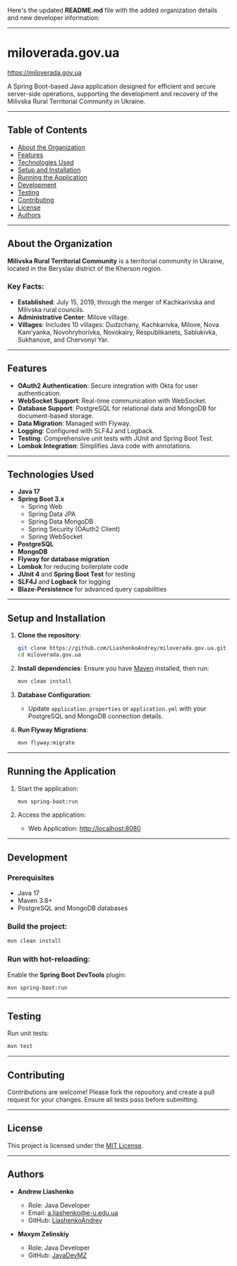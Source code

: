 Here's the updated **README.md** file with the added organization details and new developer information:

---

# miloverada.gov.ua
https://miloverada.gov.ua

A Spring Boot-based Java application designed for efficient and secure server-side operations, supporting the development and recovery of the Milivska Rural Territorial Community in Ukraine.

---

## Table of Contents
- [About the Organization](#about-the-organization)
- [Features](#features)
- [Technologies Used](#technologies-used)
- [Setup and Installation](#setup-and-installation)
- [Running the Application](#running-the-application)
- [Development](#development)
- [Testing](#testing)
- [Contributing](#contributing)
- [License](#license)
- [Authors](#authors)

---

## About the Organization

**Milivska Rural Territorial Community** is a territorial community in Ukraine, located in the Beryslav district of the Kherson region.

### Key Facts:
- **Established**: July 15, 2019, through the merger of Kachkarivska and Milivska rural councils.
- **Administrative Center**: Milove village.
- **Villages**: Includes 10 villages: Dudzchany, Kachkarivka, Milove, Nova Kam’yanka, Novohryhorivka, Novokairy, Respublikanets, Sablukivka, Sukhanove, and Chervonyi Yar.
---

## Features
- **OAuth2 Authentication**: Secure integration with Okta for user authentication.
- **WebSocket Support**: Real-time communication with WebSocket.
- **Database Support**: PostgreSQL for relational data and MongoDB for document-based storage.
- **Data Migration**: Managed with Flyway.
- **Logging**: Configured with SLF4J and Logback.
- **Testing**: Comprehensive unit tests with JUnit and Spring Boot Test.
- **Lombok Integration**: Simplifies Java code with annotations.

---

## Technologies Used
- **Java 17**
- **Spring Boot 3.x**
    - Spring Web
    - Spring Data JPA
    - Spring Data MongoDB
    - Spring Security (OAuth2 Client)
    - Spring WebSocket
- **PostgreSQL**
- **MongoDB**
- **Flyway for database migration**
- **Lombok** for reducing boilerplate code
- **JUnit 4** and **Spring Boot Test** for testing
- **SLF4J** and **Logback** for logging
- **Blaze-Persistence** for advanced query capabilities

---

## Setup and Installation

1. **Clone the repository**:
   ```bash
   git clone https://github.com/LiashenkoAndrey/miloverada.gov.ua.git
   cd miloverada.gov.ua
   ```

2. **Install dependencies**:
   Ensure you have [Maven](https://maven.apache.org/) installed, then run:
   ```bash
   mvn clean install
   ```

3. **Database Configuration**:
    - Update `application.properties` or `application.yml` with your PostgreSQL and MongoDB connection details.

4. **Run Flyway Migrations**:
   ```bash
   mvn flyway:migrate
   ```

---

## Running the Application

1. Start the application:
   ```bash
   mvn spring-boot:run
   ```

2. Access the application:
    - Web Application: [http://localhost:8080](http://localhost:8080)

---

## Development

### Prerequisites
- Java 17
- Maven 3.8+
- PostgreSQL and MongoDB databases

### Build the project:
```bash
mvn clean install
```

### Run with hot-reloading:
Enable the **Spring Boot DevTools** plugin:
```bash
mvn spring-boot:run
```

---

## Testing

Run unit tests:
```bash
mvn test
```

---

## Contributing

Contributions are welcome! Please fork the repository and create a pull request for your changes. Ensure all tests pass before submitting.

---

## License

This project is licensed under the [MIT License](LICENSE).

---

## Authors

- **Andrew Liashenko**
    - Role: Java Developer
    - Email: [a.liashenko@e-u.edu.ua](mailto:a.liashenko@e-u.edu.ua)
    - GitHub: [LiashenkoAndrey](https://github.com/LiashenkoAndrey)

- **Maxym Zelinskiy**
    - Role: Java Developer
    - GitHub: [JavaDevMZ](https://github.com/JavaDevMZ)

